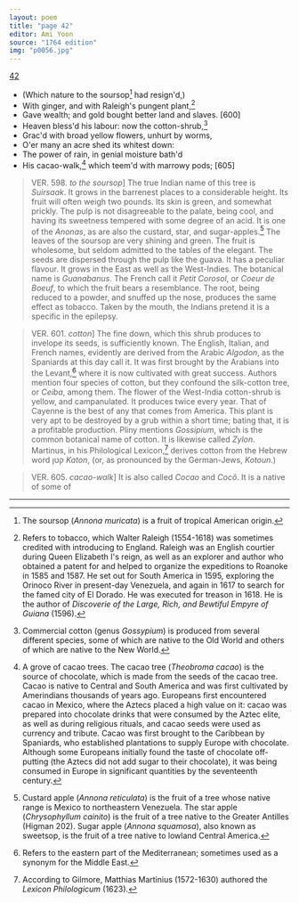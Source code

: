 ```yaml
---
layout: poem
title: "page 42"
editor: Ami Yoon
source: "1764 edition"
img: "p0056.jpg"
---
```



[42]({{site.baseurl}}/images/{{page.img}})  

- \(Which nature to the soursop[^f42n1] had resign'd,\)  
- With ginger, and with Raleigh's pungent plant,[^f42n2]  
- Gave wealth; and gold bought better land and slaves. [600]  
- Heaven bless'd his labour: now the cotton-shrub,[^f42n3]  
- Grac'd with broad yellow flowers, unhurt by worms,  
- O'er many an acre shed its whitest down:  
- The power of rain, in genial moisture bath'd  
- His cacao-walk,[^f42n4] which teem'd with marrowy pods; [605]  

> VER. 598. *to the soursop*\] The true Indian name of this tree is *Suirsaak*. It grows in the barrenest places to a considerable height. Its fruit will often weigh two pounds. Its skin is green, and somewhat prickly. The pulp is not disagreeable to the palate, being cool, and having its sweetness tempered with some degree of an acid. It is one of the *Anonas*, as are also the custard, star, and sugar-apples.[^f42n5] The leaves of the soursop are very shining and green. The fruit is wholesome, but seldom admitted to the tables of the elegant. The seeds are dispersed through the pulp like the guava. It has a peculiar flavour. It grows in the East as well as the West-Indies. The botanical name is *Guanabanus*. The French call it *Petit Corosol*, or *Coeur de Boeuf*, to which the fruit bears a resemblance. The root, being reduced to a powder, and snuffed up the nose, produces the same effect as tobacco. Taken by the mouth, the Indians pretend it is a specific in the epilepsy.

> VER. 601. *cotton*\] The fine down, which this shrub produces to invelope its seeds, is sufficiently known. The English, Italian, and French names, evidently are derived from the Arabic *Algodon*, as the Spaniards at this day call it. It was first brought by the Arabians into the Levant,[^f42n6] where it is now cultivated with great success. Authors mention four species of cotton, but they confound the silk-cotton tree, or *Ceiba*, among them. The flower of the West-India cotton-shrub is yellow, and campanulated. It produces twice every year. That of Cayenne is the best of any that comes from America. This plant is very apt to be destroyed by a grub within a short time; bating that, it is a profitable production. Pliny mentions *Gossipium*, which is the common botanical name of cotton. It is likewise called *Zylon*. Martinus, in his Philological Lexicon,[^f42n7] derives cotton from the Hebrew word &#1511;&#1496;&#1503; *Katon*, (or, as pronounced by the German-Jews, *Kotoun*.)  

> VER. 605. *cacao-walk*\] It is also called *Cocao* and *Cocô*. It is a native of some of

[^f42n1]: The soursop (*Annona muricata*) is a fruit of tropical American origin.  

[^f42n2]: Refers to tobacco, which Walter Raleigh (1554-1618) was sometimes credited with introducing to England. Raleigh was an English courtier during Queen Elizabeth I's reign, as well as an explorer and author who obtained a patent for and helped to organize the expeditions to Roanoke in 1585 and 1587. He set out for South America in 1595, exploring the Orinoco River in present-day Venezuela, and again in 1617 to search for the famed city of El Dorado. He was executed for treason in 1618. He is the author of *Discoverie of the Large, Rich, and Bewtiful Empyre of Guiana* (1596).   

[^f42n3]: Commercial cotton (genus *Gossypium*) is produced from several different species, some of which are native to the Old World and others of which are native to the New World.  

[^f42n4]: A grove of cacao trees. The cacao tree (*Theobroma cacao*) is the source of chocolate, which is made from the seeds of the cacao tree. Cacao is native to Central and South America and was first cultivated by Amerindians thousands of years ago. Europeans first encountered cacao in Mexico, where the Aztecs placed a high value on it: cacao was prepared into chocolate drinks that were consumed by the Aztec elite, as well as during religious rituals, and cacao seeds were used as currency and tribute. Cacao was first brought to the Caribbean by Spaniards, who established plantations to supply Europe with chocolate. Although some Europeans initially found the taste of chocolate off-putting (the Aztecs did not add sugar to their chocolate), it was being consumed in Europe in significant quantities by the seventeenth century.  

[^f42n5]: Custard apple (*Annona reticulata*) is the fruit of a tree whose native range is Mexico to northeastern Venezuela. The star apple (*Chrysophyllum cainito*) is the fruit of a tree native to the Greater Antilles (Higman 202). Sugar apple (*Annona squamosa*), also known as sweetsop, is the fruit of a tree native to lowland Central America.  

[^f42n6]: Refers to the eastern part of the Mediterranean; sometimes used as a synonym for the Middle East.   

[^f42n7]: According to Gilmore, Matthias Martinius (1572-1630) authored the *Lexicon Philologicum* (1623).  

---
